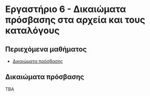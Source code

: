 # Εργαστήριο 6 - Δικαιώματα πρόσβασης στα αρχεία και τους καταλόγους

## Περιεχόμενα μαθήματος

- [Δικαιώματα πρόσβασης](#δικαιώματα-πρόσβασης)

## Δικαιώματα πρόσβασης

TBA
